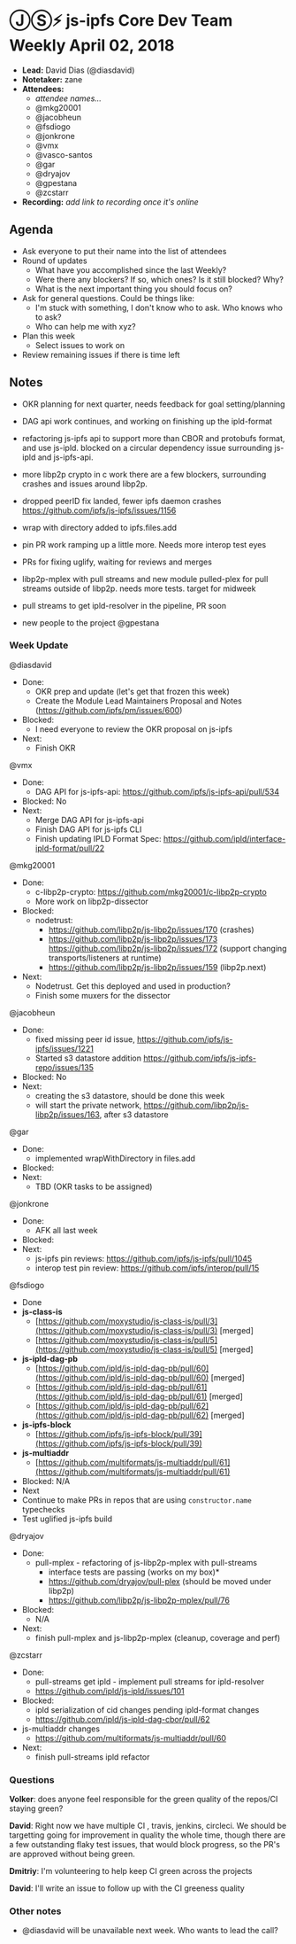 # ⒿⓈ⚡️  js-ipfs Core Dev Team Weekly April 02, 2018

- **Lead:** David Dias (@diasdavid)
- **Notetaker:** zane
- **Attendees:**
  - _attendee names..._
  - @mkg20001
  - @jacobheun
  - @fsdiogo
  - @jonkrone
  - @vmx
  - @vasco-santos
  - @gar
  - @dryajov
  - @gpestana
  - @zcstarr
- **Recording:** _add link to recording once it's online_

## Agenda

- Ask everyone to put their name into the list of attendees
- Round of updates
  - What have you accomplished since the last Weekly?
  - Were there any blockers? If so, which ones? Is it still blocked? Why?
  - What is the next important thing you should focus on?
- Ask for general questions. Could be things like:
  - I'm stuck with something, I don't know who to ask. Who knows who to ask?
  - Who can help me with xyz?
- Plan this week
  - Select issues to work on
- Review remaining issues if there is time left


## Notes	
- OKR planning for next quarter, needs feedback for goal setting/planning

- DAG api work continues, and working on finishing up the ipld-format  

- refactoring js-ipfs api to support more than CBOR and protobufs format, and use js-ipld. blocked on a circular dependency issue surrounding js-ipld and js-ipfs-api.

- more libp2p crypto in c work there are a few blockers, surrounding crashes and issues around libp2p. 

- dropped peerID fix landed, fewer ipfs daemon crashes https://github.com/ipfs/js-ipfs/issues/1156 

- wrap with directory added to ipfs.files.add 	

- pin PR work ramping up a little more. Needs more interop test eyes 

- PRs for fixing uglify, waiting for reviews and merges

- libp2p-mplex with pull streams and new module pulled-plex for pull streams outside of libp2p. needs more tests. target for midweek

- pull streams to get ipld-resolver in the pipeline, PR soon

- new people to the project @gpestana

### Week Update

@diasdavid
 - Done:
   - OKR prep and update (let's get that frozen this week)
   - Create the Module Lead Maintainers Proposal and Notes (https://github.com/ipfs/pm/issues/600)
 - Blocked:
   - I need everyone to review the OKR proposal on js-ipfs
 - Next:
   - Finish OKR

@vmx
 - Done:
   - DAG API for js-ipfs-api: https://github.com/ipfs/js-ipfs-api/pull/534
 - Blocked: No
 - Next:
   - Merge DAG API for js-ipfs-api
   - Finish DAG API for js-ipfs CLI
   - Finish updating IPLD Format Spec: https://github.com/ipld/interface-ipld-format/pull/22
 
@mkg20001
 - Done:
   - c-libp2p-crypto: https://github.com/mkg20001/c-libp2p-crypto
   - More work on libp2p-dissector
 - Blocked:
   - nodetrust:
     - https://github.com/libp2p/js-libp2p/issues/170 (crashes)
     - https://github.com/libp2p/js-libp2p/issues/173 https://github.com/libp2p/js-libp2p/issues/172 (support changing transports/listeners at runtime)
     - https://github.com/libp2p/js-libp2p/issues/159 (libp2p.next)
 - Next:
   - Nodetrust. Get this deployed and used in production?
   - Finish some muxers for the dissector
   
@jacobheun
  - Done:
  	- fixed missing peer id issue, https://github.com/ipfs/js-ipfs/issues/1221
    - Started s3 datastore addition https://github.com/ipfs/js-ipfs-repo/issues/135
  - Blocked: No
  - Next:
    - creating the s3 datastore, should be done this week
    - will start the private network, https://github.com/libp2p/js-libp2p/issues/163, after s3 datastore

@gar
  - Done:
    - implemented wrapWithDirectory in files.add
  - Blocked:
  - Next:
  	- TBD (OKR tasks to be assigned)

@jonkrone
  - Done:
    - AFK all last week
  - Blocked:
  - Next:
    - js-ipfs pin reviews: https://github.com/ipfs/js-ipfs/pull/1045
    - interop test pin review: https://github.com/ipfs/interop/pull/15

@fsdiogo
- Done
 - **js-class-is**
   - [https://github.com/moxystudio/js-class-is/pull/3](https://github.com/moxystudio/js-class-is/pull/3) [merged]
   - [https://github.com/moxystudio/js-class-is/pull/5](https://github.com/moxystudio/js-class-is/pull/5) [merged]
 - **js-ipld-dag-pb**
   - [https://github.com/ipld/js-ipld-dag-pb/pull/60](https://github.com/ipld/js-ipld-dag-pb/pull/60) [merged]
   - [https://github.com/ipld/js-ipld-dag-pb/pull/61](https://github.com/ipld/js-ipld-dag-pb/pull/61) [merged]
   - [https://github.com/ipld/js-ipld-dag-pb/pull/62](https://github.com/ipld/js-ipld-dag-pb/pull/62) [merged]
 - **js-ipfs-block**
   - [https://github.com/ipfs/js-ipfs-block/pull/39](https://github.com/ipfs/js-ipfs-block/pull/39)
 - **js-multiaddr**
   - [https://github.com/multiformats/js-multiaddr/pull/61](https://github.com/multiformats/js-multiaddr/pull/61)
- Blocked: N/A
- Next
 - Continue to make PRs in repos that are using `constructor.name` typechecks
 - Test uglified js-ipfs build


@dryajov
 - Done:
   - pull-mplex - refactoring of js-libp2p-mplex with pull-streams
     - interface tests are passing (works on my box)*
     - https://github.com/dryajov/pull-plex (should be moved under libp2p)
     - https://github.com/libp2p/js-libp2p-mplex/pull/76
 - Blocked:
   - N/A
 - Next:
   - finish pull-mplex and js-libp2p-mplex (cleanup, coverage and perf)

@zcstarr 
- Done:
	- pull-streams get ipld - implement pull streams for  ipld-resolver
  	- https://github.com/ipld/js-ipld/issues/101
-	Blocked: 
	- ipld serialization of cid changes pending ipld-format
  changes
  	- https://github.com/ipld/js-ipld-dag-cbor/pull/62
  - js-multiaddr changes 
  	- https://github.com/multiformats/js-multiaddr/pull/60
- Next:
	- finish pull-streams ipld refactor 
  

### Questions

**Volker**: does anyone feel responsible for the green quality of the repos/CI staying green? 
  
**David**: Right now we have multiple CI , travis, jenkins, circleci. We should be targetting going for improvement in quality the whole time, though there are a few outstanding flaky test issues, that would block progress, so the PR's are approved without being green.

**Dmitriy**: I'm volunteering to help keep CI green across the projects

**David**: I'll write an issue to follow up with the CI greeness quality
  
### Other notes

- @diasdavid will be unavailable next week. Who wants to lead the call?

<!-- After each call, the notetaker submits a PR to ipfs/pm to store the notes on the meeting-notes folder -->
